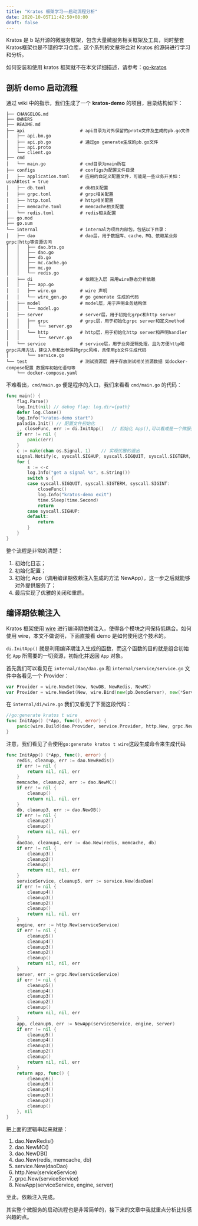 ```yaml
---
title: "Kratos 框架学习——启动流程分析"
date: 2020-10-05T11:42:50+08:00
draft: false
---
```


Kratos 是 b 站开源的微服务框架，包含大量微服务相关框架及工具，同时整套Kratos框架也是不错的学习仓库，这个系列的文章将会对 Kratos 的源码进行学习和分析。

如何安装和使用 kratos 框架就不在本文详细描述，请参考：[go-kratos](https://go-kratos.github.io/kratos/#/quickstart)



## 剖析 demo 启动流程

通过 wiki 中的指示，我们生成了一个 **kratos-demo** 的项目，目录结构如下：

``` 
├── CHANGELOG.md 
├── OWNERS
├── README.md
├── api                     # api目录为对外保留的proto文件及生成的pb.go文件
│   ├── api.bm.go
│   ├── api.pb.go           # 通过go generate生成的pb.go文件
│   ├── api.proto
│   └── client.go
├── cmd
│   └── main.go             # cmd目录为main所在
├── configs                 # configs为配置文件目录
│   ├── application.toml    # 应用的自定义配置文件，可能是一些业务开关如：useABtest = true
│   ├── db.toml             # db相关配置
│   ├── grpc.toml           # grpc相关配置
│   ├── http.toml           # http相关配置
│   ├── memcache.toml       # memcache相关配置
│   └── redis.toml          # redis相关配置
├── go.mod
├── go.sum
└── internal                # internal为项目内部包，包括以下目录：
│   ├── dao                 # dao层，用于数据库、cache、MQ、依赖某业务grpc|http等资源访问
│   │   ├── dao.bts.go
│   │   ├── dao.go
│   │   ├── db.go
│   │   ├── mc.cache.go
│   │   ├── mc.go
│   │   └── redis.go
│   ├── di                  # 依赖注入层 采用wire静态分析依赖
│   │   ├── app.go
│   │   ├── wire.go         # wire 声明
│   │   └── wire_gen.go     # go generate 生成的代码
│   ├── model               # model层，用于声明业务结构体
│   │   └── model.go
│   ├── server              # server层，用于初始化grpc和http server
│   │   ├── grpc            # grpc层，用于初始化grpc server和定义method
│   │   │   └── server.go
│   │   └── http            # http层，用于初始化http server和声明handler
│   │       └── server.go
│   └── service             # service层，用于业务逻辑处理，且为方便http和grpc共用方法，建议入参和出参保持grpc风格，且使用pb文件生成代码
│       └── service.go
└── test                    # 测试资源层 用于存放测试相关资源数据 如docker-compose配置 数据库初始化语句等
    └── docker-compose.yaml
```

不难看出，`cmd/main.go` 便是程序的入口，我们来看看 `cmd/main.go` 的代码：

``` go
func main() {
	flag.Parse()
	log.Init(nil) // debug flag: log.dir={path}
	defer log.Close()
	log.Info("kratos-demo start")
	paladin.Init() // 配置文件初始化
	_, closeFunc, err := di.InitApp()	// 初始化 App(),可以看成是一个微服务的实体对象, 利用编译期依赖注入,来初始化 app 中的各个组件
	if err != nil {
		panic(err)
	}
	c := make(chan os.Signal, 1)	// 实现优雅的退出
	signal.Notify(c, syscall.SIGHUP, syscall.SIGQUIT, syscall.SIGTERM, syscall.SIGINT)
	for {
		s := <-c
		log.Info("get a signal %s", s.String())
		switch s {
		case syscall.SIGQUIT, syscall.SIGTERM, syscall.SIGINT:
			closeFunc()
			log.Info("kratos-demo exit")
			time.Sleep(time.Second)
			return
		case syscall.SIGHUP:
		default:
			return
		}
	}
}
```

整个流程是非常的清楚：

1. 初始化日志；
2. 初始化配置；
3. 初始化 App（调用编译期依赖注入生成的方法 NewApp），这一步之后就能够对外提供服务了；
4. 最后实现了优雅的关闭和重启。



## 编译期依赖注入

Kratos 框架使用 [wire](https://github.com/google/wire) 进行编译期依赖注入，使得各个模块之间保持低耦合。如何使用 wire，本文不做说明，下面直接看 demo 是如何使用这个技术的。

`di.InitApp()` 就是利用编译期注入生成的函数，而这个函数的目的就是组合初始化 `App` 所需要的一切资源，初始化并返回 `App` 对象。

首先我们可以看见在 `internal/dao/dao.go` 和 `internal/service/service.go` 文件中各看见一个 Provider：

```go
var Provider = wire.NewSet(New, NewDB, NewRedis, NewMC)
var Provider = wire.NewSet(New, wire.Bind(new(pb.DemoServer), new(*Service)))
```

在 `internal/di/wire.go` 我们又看见了下面这段代码：

``` go
//go:generate kratos t wire
func InitApp() (*App, func(), error) {
	panic(wire.Build(dao.Provider, service.Provider, http.New, grpc.New, NewApp))
}
```

注意，我们看见了会使用`go:generate kratos t wire`这段生成命令来生成代码

``` go
func InitApp() (*App, func(), error) {
	redis, cleanup, err := dao.NewRedis()
	if err != nil {
		return nil, nil, err
	}
	memcache, cleanup2, err := dao.NewMC()
	if err != nil {
		cleanup()
		return nil, nil, err
	}
	db, cleanup3, err := dao.NewDB()
	if err != nil {
		cleanup2()
		cleanup()
		return nil, nil, err
	}
	daoDao, cleanup4, err := dao.New(redis, memcache, db)
	if err != nil {
		cleanup3()
		cleanup2()
		cleanup()
		return nil, nil, err
	}
	serviceService, cleanup5, err := service.New(daoDao)
	if err != nil {
		cleanup4()
		cleanup3()
		cleanup2()
		cleanup()
		return nil, nil, err
	}
	engine, err := http.New(serviceService)
	if err != nil {
		cleanup5()
		cleanup4()
		cleanup3()
		cleanup2()
		cleanup()
		return nil, nil, err
	}
	server, err := grpc.New(serviceService)
	if err != nil {
		cleanup5()
		cleanup4()
		cleanup3()
		cleanup2()
		cleanup()
		return nil, nil, err
	}
	app, cleanup6, err := NewApp(serviceService, engine, server)
	if err != nil {
		cleanup5()
		cleanup4()
		cleanup3()
		cleanup2()
		cleanup()
		return nil, nil, err
	}
	return app, func() {
		cleanup6()
		cleanup5()
		cleanup4()
		cleanup3()
		cleanup2()
		cleanup()
	}, nil
}
```

把上面的逻辑串起来就是：

1. dao.NewRedis()
2. dao.NewMC()
3. dao.NewDB()
4. dao.New(redis, memcache, db)
5. service.New(daoDao)
6. http.New(serviceService)
7. grpc.New(serviceService)
8. NewApp(serviceService, engine, server)

至此，依赖注入完成。

其实整个微服务的启动流程也是非常简单的，接下来的文章中我就重点分析比较感兴趣的点。